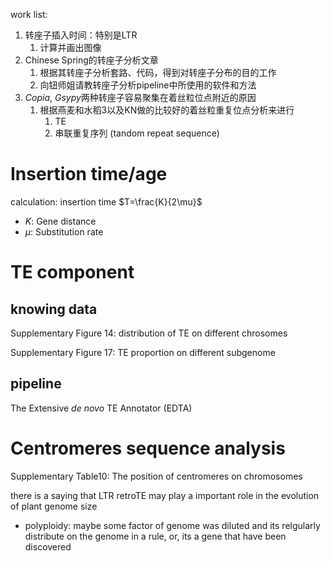 work list:
1. 转座子插入时间：特别是LTR
	1. 计算并画出图像
2. Chinese Spring的转座子分析文章
	1. 根据其转座子分析套路、代码，得到对转座子分布的目的工作
	2. 向钮师姐请教转座子分析pipeline中所使用的软件和方法
3. *Copia*, *Gsypy*两种转座子容易聚集在着丝粒位点附近的原因
	1. 根据燕麦和水稻3以及KN做的比较好的着丝粒重复位点分析来进行
		1. TE
		2. 串联重复序列 (tandom repeat sequence)

# Insertion time/age

calculation: insertion time $T=\frac{K}{2\mu}$
- $K$: Gene distance
- $\mu$: Substitution rate

# TE component

## knowing data

Supplementary Figure 14: distribution of TE on different chrosomes

Supplementary Figure 17: TE proportion on different subgenome

## pipeline

The Extensive _de novo_ TE Annotator (EDTA)

# Centromeres sequence analysis

Supplementary Table10: The position of centromeres on chromosomes

there is a saying that LTR retroTE may play a important role in the evolution of plant genome size
- polyploidy: maybe some factor of genome was diluted and its relgularly distribute on the genome in a rule, or, its a gene that have been discovered
